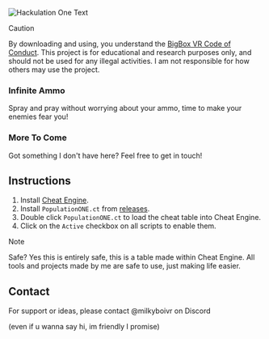 ![Hackulation One Text](https://github.com/MilkyBoiVR/HackulationOne/assets/111146381/a57f5a32-c999-4d50-aaff-ef24c652b393)
> [!CAUTION]
> By downloading and using, you understand the [BigBox VR Code of Conduct](https://bigboxvr.com/code-of-conduct.html). This project is for educational and research purposes only, and should not be used for any illegal activities. I am not responsible for how others may use the project.

### **Infinite Ammo**
Spray and pray without worrying about your ammo, time to make your enemies fear you!
### **More To Come**
Got something I don't have here? Feel free to get in touch!

## **Instructions**

1. Install [Cheat Engine](https://www.cheatengine.org/).
2. Install `PopulationONE.ct` from [releases](https://github.com/MilkyBoiVR/Hackulation-One/releases/latest).
3. Double click `PopulationONE.ct` to load the cheat table into Cheat Engine.
4. Click on the `Active` checkbox on all scripts to enable them.
> [!NOTE]
> Safe? Yes this is entirely safe, this is a table made within Cheat Engine. All tools and projects made by me are safe to use, just making life easier. 

## **Contact**

For support or ideas, please contact @milkyboivr on Discord

(even if u wanna say hi, im friendly I promise)
